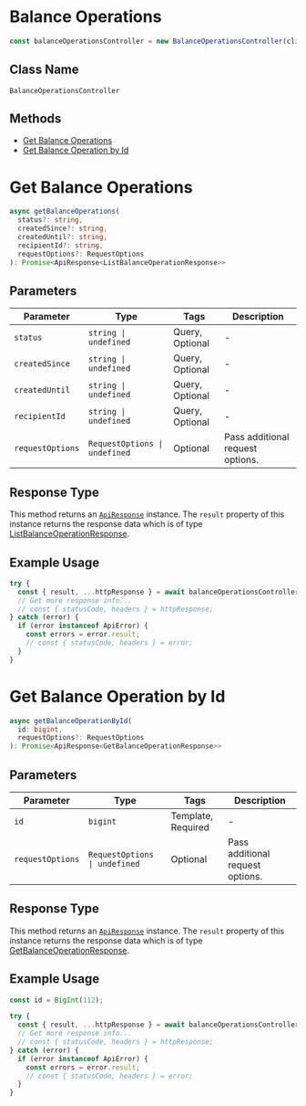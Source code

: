 # Balance Operations

```ts
const balanceOperationsController = new BalanceOperationsController(client);
```

## Class Name

`BalanceOperationsController`

## Methods

* [Get Balance Operations](../../doc/controllers/balance-operations.md#get-balance-operations)
* [Get Balance Operation by Id](../../doc/controllers/balance-operations.md#get-balance-operation-by-id)


# Get Balance Operations

```ts
async getBalanceOperations(
  status?: string,
  createdSince?: string,
  createdUntil?: string,
  recipientId?: string,
  requestOptions?: RequestOptions
): Promise<ApiResponse<ListBalanceOperationResponse>>
```

## Parameters

| Parameter | Type | Tags | Description |
|  --- | --- | --- | --- |
| `status` | `string \| undefined` | Query, Optional | - |
| `createdSince` | `string \| undefined` | Query, Optional | - |
| `createdUntil` | `string \| undefined` | Query, Optional | - |
| `recipientId` | `string \| undefined` | Query, Optional | - |
| `requestOptions` | `RequestOptions \| undefined` | Optional | Pass additional request options. |

## Response Type

This method returns an [`ApiResponse`](../../doc/api-response.md) instance. The `result` property of this instance returns the response data which is of type [ListBalanceOperationResponse](../../doc/models/list-balance-operation-response.md).

## Example Usage

```ts
try {
  const { result, ...httpResponse } = await balanceOperationsController.getBalanceOperations();
  // Get more response info...
  // const { statusCode, headers } = httpResponse;
} catch (error) {
  if (error instanceof ApiError) {
    const errors = error.result;
    // const { statusCode, headers } = error;
  }
}
```


# Get Balance Operation by Id

```ts
async getBalanceOperationById(
  id: bigint,
  requestOptions?: RequestOptions
): Promise<ApiResponse<GetBalanceOperationResponse>>
```

## Parameters

| Parameter | Type | Tags | Description |
|  --- | --- | --- | --- |
| `id` | `bigint` | Template, Required | - |
| `requestOptions` | `RequestOptions \| undefined` | Optional | Pass additional request options. |

## Response Type

This method returns an [`ApiResponse`](../../doc/api-response.md) instance. The `result` property of this instance returns the response data which is of type [GetBalanceOperationResponse](../../doc/models/get-balance-operation-response.md).

## Example Usage

```ts
const id = BigInt(112);

try {
  const { result, ...httpResponse } = await balanceOperationsController.getBalanceOperationById(id);
  // Get more response info...
  // const { statusCode, headers } = httpResponse;
} catch (error) {
  if (error instanceof ApiError) {
    const errors = error.result;
    // const { statusCode, headers } = error;
  }
}
```

